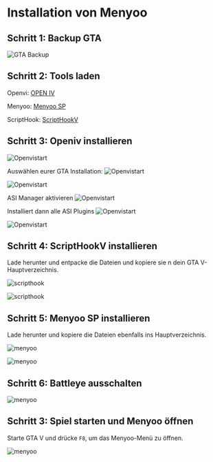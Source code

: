 # Installation von Menyoo

## Schritt 1: Backup GTA

![GTA Backup](images_installation/gta_backup.png)

## Schritt 2: Tools laden

Openvi: [OPEN IV](https://openiv.com/)

Menyoo: [Menyoo SP](https://www.gta5-mods.com/tools/menyoo-pc-sp)

ScriptHook: [ScriptHookV](http://www.dev-c.com/gtav/scripthookv/)

## Schritt 3: Openiv installieren

![Openvistart](images_installation/openvi_start.png)

Auswählen eurer GTA Installation:
![Openvistart](images_installation/openvi_gta_location.png)

![Openvistart](images_installation/openvi_gta_location_success.png)

ASI Manager aktivieren
![Openvistart](images_installation/openvi_asi_manager.png)

Installiert dann alle ASI Plugins
![Openvistart](images_installation/openvi_asi_manager_not_installed.png)

![Openvistart](images_installation/openvi_asi_manager_installed.png)


## Schritt 4: ScriptHookV installieren
Lade  herunter und entpacke die Dateien und kopiere sie n dein GTA V-Hauptverzeichnis.

![scripthook](images_installation/scripthook_files.png)

![scripthook](images_installation/scripthook_files_dest.png)


## Schritt 5: Menyoo SP installieren
Lade  herunter und kopiere die Dateien ebenfalls ins Hauptverzeichnis.

![menyoo](images_installation/menyoo_files.png)

![menyoo](images_installation/menyoo_files_dest.png)

## Schritt 6: Battleye ausschalten

![menyoo](images_installation/battleye_disable.png)

## Schritt 3: Spiel starten und Menyoo öffnen
Starte GTA V und drücke `F8`, um das Menyoo-Menü zu öffnen.

![menyoo](images_installation/menyoo_ingame.png)
